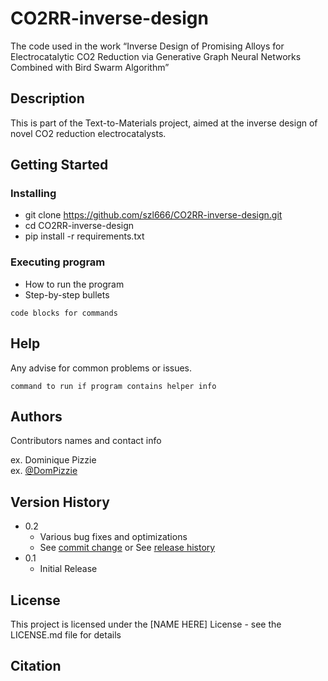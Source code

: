 # CO2RR-inverse-design

The code used in the work “Inverse Design of Promising Alloys for Electrocatalytic CO2 Reduction via Generative Graph Neural Networks Combined with Bird Swarm Algorithm”

## Description

This is part of the Text-to-Materials project, aimed at the inverse design of novel CO2 reduction electrocatalysts.

## Getting Started

### Installing

* git clone https://github.com/szl666/CO2RR-inverse-design.git
* cd CO2RR-inverse-design
* pip install -r requirements.txt

### Executing program

* How to run the program
* Step-by-step bullets
```
code blocks for commands
```

## Help

Any advise for common problems or issues.
```
command to run if program contains helper info
```

## Authors

Contributors names and contact info

ex. Dominique Pizzie  
ex. [@DomPizzie](https://twitter.com/dompizzie)

## Version History

* 0.2
    * Various bug fixes and optimizations
    * See [commit change]() or See [release history]()
* 0.1
    * Initial Release

## License

This project is licensed under the [NAME HERE] License - see the LICENSE.md file for details

## Citation



